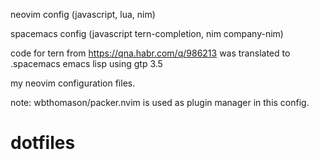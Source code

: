 neovim config (javascript, lua, nim)

spacemacs config (javascript tern-completion, nim company-nim)

code for tern from https://qna.habr.com/q/986213 was translated to .spacemacs emacs lisp using gtp 3.5

my neovim configuration files.

note: wbthomason/packer.nvim is used as plugin manager in this config.
# dotfiles
